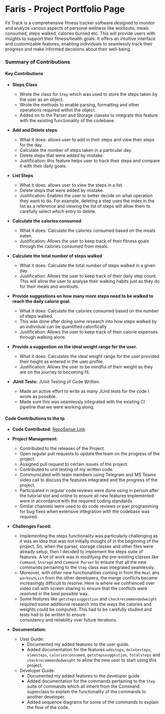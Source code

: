 # Faris - Project Portfolio Page

Fit Track is a comprehensive fitness tracker software designed to monitor and analyze various aspects of personal wellness like workouts, meals consumed, steps walked, calories burned etc. This will provide users with insights to support their fitness/health goals. It offers an intuitive interface and customizable features, enabling individuals to seamlessly track their progress and make informed decisions about their well-being.


### Summary of Contributions

#### Key Contributions


* **Steps Class**
    - Wrote the class for `Step` which was used to store the steps taken by the user as an object.
    - Wrote the methods to enable parsing, formatting and other operations required within the object.
    - Added on to the Parser and Storage classes to integrate this feature with the existing functionality of the codebase.


* **Add and Delete steps**  
    - What it does: allows user to add in their steps and view their steps for the day.
    - Calculate the number of steps taken in a particular day.
    - Delete steps that were added by mistake.
    - Justification: this feature helps user to track their steps and compare it with their daily goals.


* **List Steps**  
    - What it does: allows user to view the steps in a list. 
    - Delete steps that were added by mistake.
    - Justification: Enables the user to better decide on what operation they want to do. For example, deleting a step uses the index in the list as a reference and viewing the list of steps will allow them to carefully select which entry to delete.


* **Calculate the calories consumed** 
    - What it does: Calculate the calories consumed based on the meals eaten.
    - Justification: Allows the user to keep track of their fitness goals through the calories consumed from meals.


* **Calculate the total number of steps walked**
  - What it does: Calculate the total number of steps walked in a given day.
  - Justification: Allows the user to keep track of their daily step count. This will allow the user to analyse their walking habits just as they do for their meals and workouts.


* **Provide suggestions on how many more steps need to be walked to reach the daily calorie goal.** 
    - What it does: Calculate the calories consumed based on the number of steps walked.
    - This was done after doing some research into how steps walked by an individual can be quantified calorifically
    - Justification: Allows the user to keep track of their calorie expenses through walking alone.


* **Provide a suggestion on the ideal weight range for the user.** 
  - What it does: Calculates the ideal weight range for the user provided their height as entered in the user profile.
  - Justification: Allows the user to be mindful of their weight as they are on the journey to becoming fit.
  

* **JUnit Tests:** JUnit Testing of Code Written.
    - Made an active effort to write as many JUnit tests for the code I wrote as possible.
    - Made sure this was seamlessly integrated with the existing CI pipeline that we were working along.


  
#### Code Contributions to the tp
* **Code Contributed:** [RepoSense Link](https://nus-cs2113-ay2324s1.github.io/tp-dashboard/?search=farissirraj&breakdown=false&sort=groupTitle%20dsc&sortWithin=title&since=2023-09-22&timeframe=commit&mergegroup=&groupSelect=groupByRepos)


* **Project Management:**
    - Contributed to the releases of the Project.
    - Open regular pull requests to update the team on the progress of the project.
    - Assigned pull request to certain issues of the project.
    - Contributed to unit testing of my written code.
    - Communicated with team members using Telegram and MS Teams video call to discuss the features integrated and the progress of the project.
    - Participated in regular code reviews were done using in person after the tutorial slot and online to ensure all new features implemented were in accordance with the required coding standards.
    - Similar channels were used to do code reviews or pair programming for bug fixes when extensive integration with the codebase was required.

* **Challenges Faced:**
    - Implementing the steps functionality was particularly challenging as it was an idea that was not initially thought of in the beginning of the project. So, when the parser, storage classes and other files were already setup, then I decided         to implement the steps suite of features. A lot of work was in modifying the pre-existing classes like `Command`, `Storage` and `Command Parser` to ensure that all the new commands pertaining to the `Step` class was integrated seamlessly.
    - Moreover, with other new functionalities coming in from the `Meal` ans `workoutList` from the other developers, the merge conflicts became increasingly difficult to resolve. Here is where we confrenced over video call with screen sharing to       ensure that the conflicts were resolved in the best possible way.
    - Some features like `getstepssuggestion` and `checkrecommendedweight` required some additional research into the ways the calories and weights could be computed. This had to be carefully studied and tests had to be written to ensure         
      consistency and reliability over future iterations.  

* **Documentation:**
    - User Guide:
        - Documented my added features to the user guide.
        - Added documentation for the features `addsteps`, `deletesteps`, `viewsteps`, `caloriesconsumed`, `getstepssuggestion`, `totalsteps` and `checkrecommendedweight` to allow the new user to start using this project.
    - Developer Guide:
        - Documented my added features to the developer guide.
        - Added documentation for the commands pertaining to the `Step` suite of commands which all inherit from the Command superclass to explain the functionality of the commands to another developer.
        - Added sequence diagrams for some of the commands to explain the flow of the code.
